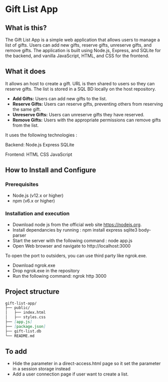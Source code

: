 # Gift List App

## What is this?

The Gift List App is a simple web application that allows users to manage a list of gifts. Users can add new gifts, reserve gifts, unreserve gifts, and remove gifts. The application is built using Node.js, Express, and SQLite for the backend, and vanilla JavaScript, HTML, and CSS for the frontend.

## What it does

It allows an host to create a gift. URL is then shared to users so they can reserve gifts. The list is stored in a SQL BD locally on the host repository.

- **Add Gifts:** Users can add new gifts to the list.
- **Reserve Gifts:** Users can reserve gifts, preventing others from reserving the same gift.
- **Unreserve Gifts:** Users can unreserve gifts they have reserved.
- **Remove Gifts:** Users with the appropriate permissions can remove gifts from the list.

It uses the following technologies :

Backend:
Node.js
Express
SQLite

Frontend:
HTML
CSS
JavaScript

## How to Install and Configure

### Prerequisites

- Node.js (v12.x or higher)
- npm (v6.x or higher)

### Installation and execution

- Download node js from the official web site https://nodejs.org.
- Install dependancies by running : npm install express sqlite3 body-parser
- Start the server with the following command : node app.js
- Open Web browser and navigate to http://localhost:3000

To open the port to outsiders, you can use third party like ngrok.exe. 
- Download ngrok.exe
- Drop ngrok.exe in the repository
- Run the following command: ngrok http 3000

## Project structure

```markdown
gift-list-app/
├── public/
│   ├── index.html
│   ├── styles.css
├── [app.js]
├── [package.json]
├── gift-list.db
└── README.md
```

## To add
- Hide the parameter in a direct-access.html page so it set the parameter in a session storage instead
- Add a user connection page if user want to create a list.